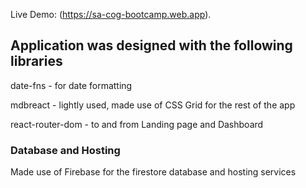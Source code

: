Live Demo: (https://sa-cog-bootcamp.web.app).

## Application was designed with the following libraries

date-fns - for date formatting

mdbreact - lightly used, made use of CSS Grid for the rest of the app

react-router-dom - to and from Landing page and Dashboard

### Database and Hosting

Made use of Firebase for the firestore database and hosting services

